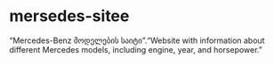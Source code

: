 # mersedes-sitee
“Mercedes-Benz მოდელების საიტი”.“Website with information about different Mercedes models, including engine, year, and horsepower.”

